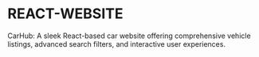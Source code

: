 # REACT-WEBSITE
CarHub: A sleek React-based car website offering comprehensive vehicle listings, advanced search filters, and interactive user experiences. 
